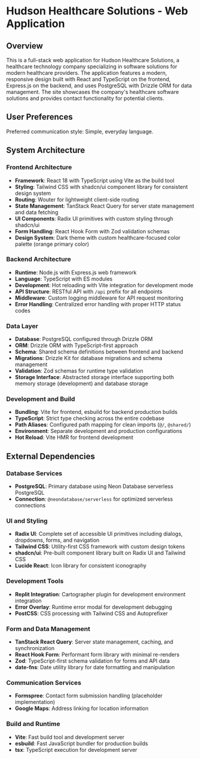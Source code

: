 # Hudson Healthcare Solutions - Web Application

## Overview

This is a full-stack web application for Hudson Healthcare Solutions, a healthcare technology company specializing in software solutions for modern healthcare providers. The application features a modern, responsive design built with React and TypeScript on the frontend, Express.js on the backend, and uses PostgreSQL with Drizzle ORM for data management. The site showcases the company's healthcare software solutions and provides contact functionality for potential clients.

## User Preferences

Preferred communication style: Simple, everyday language.

## System Architecture

### Frontend Architecture
- **Framework**: React 18 with TypeScript using Vite as the build tool
- **Styling**: Tailwind CSS with shadcn/ui component library for consistent design system
- **Routing**: Wouter for lightweight client-side routing
- **State Management**: TanStack React Query for server state management and data fetching
- **UI Components**: Radix UI primitives with custom styling through shadcn/ui
- **Form Handling**: React Hook Form with Zod validation schemas
- **Design System**: Dark theme with custom healthcare-focused color palette (orange primary color)

### Backend Architecture
- **Runtime**: Node.js with Express.js web framework
- **Language**: TypeScript with ES modules
- **Development**: Hot reloading with Vite integration for development mode
- **API Structure**: RESTful API with `/api` prefix for all endpoints
- **Middleware**: Custom logging middleware for API request monitoring
- **Error Handling**: Centralized error handling with proper HTTP status codes

### Data Layer
- **Database**: PostgreSQL configured through Drizzle ORM
- **ORM**: Drizzle ORM with TypeScript-first approach
- **Schema**: Shared schema definitions between frontend and backend
- **Migrations**: Drizzle Kit for database migrations and schema management
- **Validation**: Zod schemas for runtime type validation
- **Storage Interface**: Abstracted storage interface supporting both memory storage (development) and database storage

### Development and Build
- **Bundling**: Vite for frontend, esbuild for backend production builds
- **TypeScript**: Strict type checking across the entire codebase
- **Path Aliases**: Configured path mapping for clean imports (`@/`, `@shared/`)
- **Environment**: Separate development and production configurations
- **Hot Reload**: Vite HMR for frontend development

## External Dependencies

### Database Services
- **PostgreSQL**: Primary database using Neon Database serverless PostgreSQL
- **Connection**: `@neondatabase/serverless` for optimized serverless connections

### UI and Styling
- **Radix UI**: Complete set of accessible UI primitives including dialogs, dropdowns, forms, and navigation
- **Tailwind CSS**: Utility-first CSS framework with custom design tokens
- **shadcn/ui**: Pre-built component library built on Radix UI and Tailwind CSS
- **Lucide React**: Icon library for consistent iconography

### Development Tools
- **Replit Integration**: Cartographer plugin for development environment integration
- **Error Overlay**: Runtime error modal for development debugging
- **PostCSS**: CSS processing with Tailwind CSS and Autoprefixer

### Form and Data Management
- **TanStack React Query**: Server state management, caching, and synchronization
- **React Hook Form**: Performant form library with minimal re-renders
- **Zod**: TypeScript-first schema validation for forms and API data
- **date-fns**: Date utility library for date formatting and manipulation

### Communication Services
- **Formspree**: Contact form submission handling (placeholder implementation)
- **Google Maps**: Address linking for location information

### Build and Runtime
- **Vite**: Fast build tool and development server
- **esbuild**: Fast JavaScript bundler for production builds
- **tsx**: TypeScript execution for development server